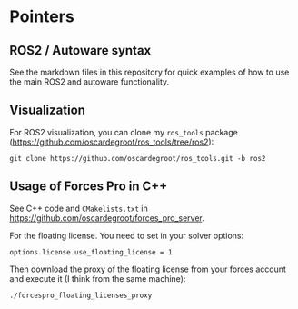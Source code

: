 # Pointers

## ROS2 / Autoware syntax
See the markdown files in this repository for quick examples of how to use the main ROS2 and autoware functionality.

## Visualization
For ROS2 visualization, you can clone my `ros_tools` package (https://github.com/oscardegroot/ros_tools/tree/ros2):

```
git clone https://github.com/oscardegroot/ros_tools.git -b ros2
```

## Usage of Forces Pro in C++
See C++ code and `CMakelists.txt` in https://github.com/oscardegroot/forces_pro_server.

For the floating license. You need to set in your solver options:

```
options.license.use_floating_license = 1
```

Then download the proxy of the floating license from your forces account and execute it (I think from the same machine):

```
./forcespro_floating_licenses_proxy
```


